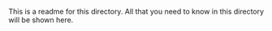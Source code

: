 This is a readme for this directory.
All that you need to know in this directory will be shown here.